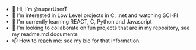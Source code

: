 - 👋 Hi, I’m @superUserT
- 👀 I’m interested in Low Level projects in C, .net and watching SCI-FI
- 🌱 I’m currently learning REACT, C, Python and Javascript
- 💞️ I’m looking to collaborate on fun projects that are in my repository, see my readme.md documents
- 📫 How to reach me: see my bio for that information.

<!---
superUserT/superUserT is a ✨ special ✨ repository because its `README.md` (this file) appears on your GitHub profile.
You can click the Preview link to take a look at your changes.
--->
